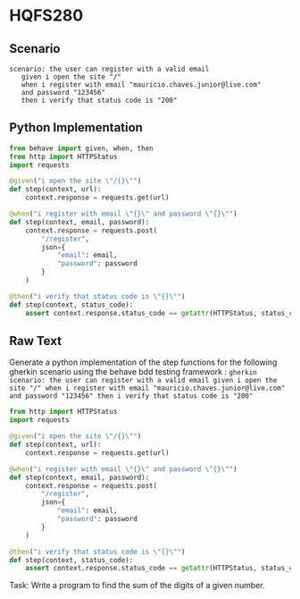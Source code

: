 # HQFS280
## Scenario
```gherkin
scenario: the user can register with a valid email 
   given i open the site "/" 
   when i register with email "mauricio.chaves.junior@live.com" 
   and password "123456" 
   then i verify that status code is "200"
```


## Python Implementation
```python
from behave import given, when, then
from http import HTTPStatus
import requests

@given("i open the site \"/{}\"")
def step(context, url):
    context.response = requests.get(url)

@when("i register with email \"{}\" and password \"{}\"")
def step(context, email, password):
    context.response = requests.post(
        "/register",
        json={
            "email": email,
            "password": password
        }
    )

@then("i verify that status code is \"{}\"")
def step(context, status_code):
    assert context.response.status_code == getattr(HTTPStatus, status_code)
```


## Raw Text
Generate a python implementation of the step functions for the following gherkin scenario using the behave bdd testing framework : ```gherkin scenario: the user can register with a valid email given i open the site "/" when i register with email "mauricio.chaves.junior@live.com" and password "123456" then i verify that status code is "200" ```



```python from behave import given, when, then
from http import HTTPStatus
import requests

@given("i open the site \"/{}\"")
def step(context, url):
    context.response = requests.get(url)

@when("i register with email \"{}\" and password \"{}\"")
def step(context, email, password):
    context.response = requests.post(
        "/register",
        json={
            "email": email,
            "password": password
        }
    )

@then("i verify that status code is \"{}\"")
def step(context, status_code):
    assert context.response.status_code == getattr(HTTPStatus, status_code)
```

Task: Write a program to find the sum of the digits of a given number.
